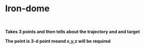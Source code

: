 # Iron-dome
<br>

**Takes 3 points and then tells about the trajectory and and target**
<br>

**The point is 3-d point meand x,y,z will be required**
